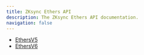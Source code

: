 ```yaml
---
title: ZKsync Ethers API
description: The ZKsync Ethers API documentation.
navigation: false
---
```


- [EthersV5](/zksync-era/sdk/js/ethers/api/v5)
- [EthersV6](/zksync-era/sdk/js/ethers/api/v6)
